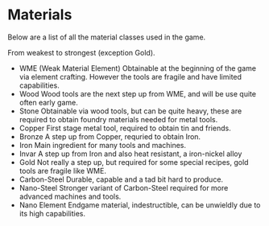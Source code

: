 # Materials

Below are a list of all the material classes used in the game.

From weakest to strongest (exception Gold).

* WME (Weak Material Element)
  Obtainable at the beginning of the game via element crafting.
  However the tools are fragile and have limited capabilities.
* Wood
  Wood tools are the next step up from WME, and will be use quite often early game.
* Stone
  Obtainable via wood tools, but can be quite heavy, these are required to obtain foundry materials needed for metal tools.
* Copper
  First stage metal tool, required to obtain tin and friends.
* Bronze
  A step up from Copper, requried to obtain Iron.
* Iron
  Main ingredient for many tools and machines.
* Invar
  A step up from Iron and also heat resistant, a iron-nickel alloy
* Gold
  Not really a step up, but required for some special recipes, gold tools are fragile like WME.
* Carbon-Steel
  Durable, capable and a tad bit hard to produce.
* Nano-Steel
  Stronger variant of Carbon-Steel required for more advanced machines and tools.
* Nano Element
  Endgame material, indestructible, can be unwieldly due to its high capabilities.
